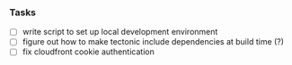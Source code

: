 ### Tasks

- [ ] write script to set up local development environment
- [ ] figure out how to make tectonic include dependencies at build time (?)
- [ ] fix cloudfront cookie authentication
